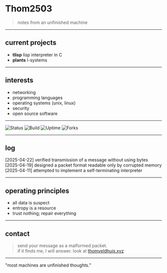 # Thom2503

> notes from an unfinished machine

---

## current projects

- **tlisp** lisp interpreter in C
- **plants** l-systems

---

## interests

- networking
- programming languages
- operating systems (unix, linux)
- security
- open source software

---

![Status](https://img.shields.io/badge/status-experimental-red)
![Build](https://img.shields.io/badge/build-handcompiled-lightgrey)
![Uptime](https://img.shields.io/badge/uptime-unknown-yellow)
![Forks](https://img.shields.io/badge/forks-not_a_fork-green)

---

## log
[2025-04-22] verified transmission of a message without using bytes [2025-04-19] designed a packet format readable only by corrupted memory [2025-04-11] attempted to implement a self-terminating interpreter


---

## operating principles

- all data is suspect
- entropy is a resource
- trust nothing; repair everything

---

## contact

> send your message as a malformed packet.  
> if it finds me, I will answer.
> look at [thomveldhuis.xyz](https://www.thomveldhuis.xyz/#contact)

---

"most machines are unfinished thoughts."
